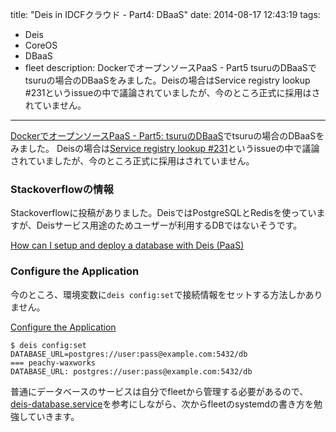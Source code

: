 title: "Deis in IDCFクラウド - Part4: DBaaS"
date: 2014-08-17 12:43:19
tags:
 - Deis
 - CoreOS
 - DBaaS
 - fleet
description: DockerでオープンソースPaaS - Part5 tsuruのDBaaSでtsuruの場合のDBaaSをみました。Deisの場合はService registry lookup #231というissueの中で議論されていましたが、今のところ正式に採用はされていません。
---

[DockerでオープンソースPaaS - Part5: tsuruのDBaaS](/2014/07/06/docker-opensource-tsuru-dbaas/)でtsuruの場合のDBaaSをみました。
Deisの場合は[Service registry lookup #231](https://github.com/deis/deis/issues/231)というissueの中で議論されていましたが、今のところ正式に採用はされていません。

### Stackoverflowの情報

Stackoverflowに投稿がありました。DeisではPostgreSQLとRedisを使っていますが、Deisサービス用途のためユーザーが利用するDBではないそうです。

[How can I setup and deploy a database with Deis (PaaS)](http://stackoverflow.com/questions/23298732/how-can-i-setup-and-deploy-a-database-with-deis-paas)

### Configure the Application

今のところ、環境変数に`deis config:set`で接続情報をセットする方法しかありません。

[Configure the Application](http://docs.deis.io/en/latest/developer/config-application/)

```
$ deis config:set DATABASE_URL=postgres://user:pass@example.com:5432/db
=== peachy-waxworks
DATABASE_URL: postgres://user:pass@example.com:5432/db
```

普通にデータベースのサービスは自分でfleetから管理する必要があるので、[deis-database.service](https://github.com/deis/deis/blob/master/database/systemd/deis-database.service)を参考にしながら、次からfleetのsystemdの書き方を勉強していきます。
